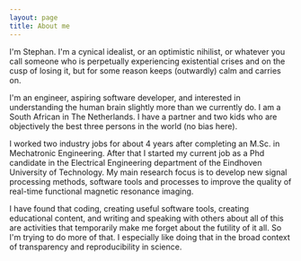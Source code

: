 ```yaml
---
layout: page
title: About me
---
```


I'm Stephan. I'm a cynical idealist, or an optimistic nihilist, or whatever you call someone who is perpetually experiencing existential crises and on the cusp of losing it, but for some reason keeps (outwardly) calm and carries on.

I'm an engineer, aspiring software developer, and interested in understanding the human brain slightly more than we currently do. I am a South African in The Netherlands. I have a partner and two kids who are objectively the best three persons in the world (no bias here).  

I worked two industry jobs for about 4 years after completing an M.Sc. in Mechatronic Engineering. After that I started my current job as a Phd candidate in the Electrical Engineering department of the Eindhoven University of Technology. My main research focus is to develop new signal processing methods, software tools and processes to improve the quality of real-time functional magnetic resonance imaging.

I have found that coding, creating useful software tools, creating educational content, and writing and speaking with others about all of this are activities that temporarily make me forget about the futility of it all. So I'm trying to do more of that. I especially like doing that in the broad context of transparency and reproducibility in science.

  



